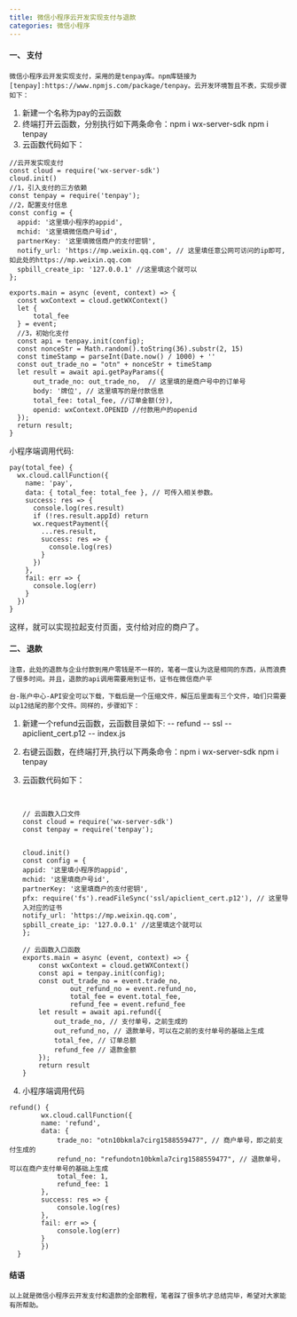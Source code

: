 ```yaml
---
title: 微信小程序云开发实现支付与退款
categories: 微信小程序
---
```


#### 一、 支付
    微信小程序云开发实现支付，采用的是tenpay库。npm库链接为[tenpay]:https://www.npmjs.com/package/tenpay。云开发环境暂且不表，实现步骤如下：


  1. 新建一个名称为pay的云函数
  2. 终端打开云函数，分别执行如下两条命令：npm i wx-server-sdk npm i tenpay
  3. 云函数代码如下：


  ```
  //云开发实现支付
  const cloud = require('wx-server-sdk')
  cloud.init()
  //1，引入支付的三方依赖
  const tenpay = require('tenpay');
  //2，配置支付信息
  const config = {
    appid: '这里填小程序的appid',
    mchid: '这里填微信商户号id',
    partnerKey: '这里填微信商户的支付密钥',
    notify_url: 'https://mp.weixin.qq.com', // 这里填任意公网可访问的ip即可,如此处的https://mp.weixin.qq.com
    spbill_create_ip: '127.0.0.1' //这里填这个就可以
  };

  exports.main = async (event, context) => {
    const wxContext = cloud.getWXContext()
    let {
        total_fee
    } = event;
    //3，初始化支付
    const api = tenpay.init(config);
    const nonceStr = Math.random().toString(36).substr(2, 15)
    const timeStamp = parseInt(Date.now() / 1000) + ''
    const out_trade_no = "otn" + nonceStr + timeStamp
    let result = await api.getPayParams({
        out_trade_no: out_trade_no,  // 这里填的是商户号中的订单号
        body: '牌位', // 这里填写的是付款信息
        total_fee: total_fee, //订单金额(分),
        openid: wxContext.OPENID //付款用户的openid
    });
    return result;
  }
  ```
小程序端调用代码:

  ```
  pay(total_fee) {
    wx.cloud.callFunction({
      name: 'pay',
      data: { total_fee: total_fee }, // 可传入相关参数。
      success: res => {
        console.log(res.result)
        if (!res.result.appId) return
        wx.requestPayment({
          ...res.result,
          success: res => {
            console.log(res)
          }
        })
      },
      fail: err => {
        console.log(err)
      }
    })
  }
  ```

  这样，就可以实现拉起支付页面，支付给对应的商户了。


#### 二、 退款
    注意，此处的退款与企业付款到用户零钱是不一样的，笔者一度认为这是相同的东西，从而浪费了很多时间。并且，退款的api调用需要用到证书，证书在微信商户平
    
    台-账户中心-API安全可以下载，下载后是一个压缩文件，解压后里面有三个文件，咱们只需要以p12结尾的那个文件。同样的，步骤如下：


1. 新建一个refund云函数，云函数目录如下:
    -- refund
        -- ssl
            -- apiclient_cert.p12
        -- index.js
2. 右键云函数，在终端打开,执行以下两条命令：npm i wx-server-sdk npm i tenpay
3. 云函数代码如下：


    ```


    // 云函数入口文件
    const cloud = require('wx-server-sdk')
    const tenpay = require('tenpay');


    cloud.init()
    const config = {
    appid: '这里填小程序的appid',
    mchid: '这里填商户号id',
    partnerKey: '这里填商户的支付密钥',
    pfx: require('fs').readFileSync('ssl/apiclient_cert.p12'), // 这里导入对应的证书
    notify_url: 'https://mp.weixin.qq.com',
    spbill_create_ip: '127.0.0.1' //这里填这个就可以
    };

    // 云函数入口函数
    exports.main = async (event, context) => {
        const wxContext = cloud.getWXContext()
        const api = tenpay.init(config);
        const out_trade_no = event.trade_no, 
                out_refund_no = event.refund_no,
                total_fee = event.total_fee, 
                refund_fee = event.refund_fee
        let result = await api.refund({
            out_trade_no, // 支付单号，之前生成的
            out_refund_no, // 退款单号，可以在之前的支付单号的基础上生成
            total_fee, // 订单总额
            refund_fee // 退款金额
        });
        return result
    }
    ```
4. 小程序端调用代码
```
refund() {
        wx.cloud.callFunction({
        name: 'refund',
        data: {
            trade_no: "otn10bkmla7cirg1588559477", // 商户单号，即之前支付生成的
            refund_no: "refundotn10bkmla7cirg1588559477", // 退款单号，可以在商户支付单号的基础上生成
            total_fee: 1,
            refund_fee: 1
        },
        success: res => {
            console.log(res)
        },
        fail: err => {
            console.log(err)
        }
        })
  }
```

#### 结语
    以上就是微信小程序云开发支付和退款的全部教程，笔者踩了很多坑才总结完毕，希望对大家能有所帮助。





   